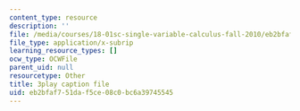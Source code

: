 ```yaml
---
content_type: resource
description: ''
file: /media/courses/18-01sc-single-variable-calculus-fall-2010/eb2bfaf751daf5ce08c0bc6a39745545_Bk5y6Elcy_Q.srt
file_type: application/x-subrip
learning_resource_types: []
ocw_type: OCWFile
parent_uid: null
resourcetype: Other
title: 3play caption file
uid: eb2bfaf7-51da-f5ce-08c0-bc6a39745545
---
```

